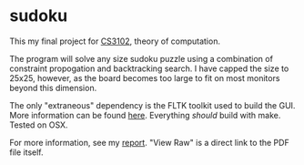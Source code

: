 sudoku
======

This my final project for [CS3102](http://www.cs.virginia.edu/~robins/cs3102/), theory of computation.

The program will solve any size sudoku puzzle using a combination of constraint propogation and backtracking search. I have capped the size to 25x25, however, as the board becomes too large to fit on most monitors beyond this dimension.

The only "extraneous" dependency is the FLTK toolkit used to build the GUI. More information can be found [here](http://www.fltk.org/index.php). Everything *should* build with make. Tested on OSX.

For more information, see my [report](report/report.pdf). "View Raw" is a direct link to the PDF file itself.
